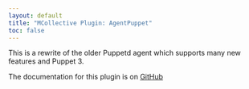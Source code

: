 ```yaml
---
layout: default
title: "MCollective Plugin: AgentPuppet"
toc: false
---
```


This is a rewrite of the older Puppetd agent which supports many new features and Puppet 3.

The documentation for this plugin is on [GitHub](https://github.com/puppetlabs/mcollective-puppet-agent#readme)
